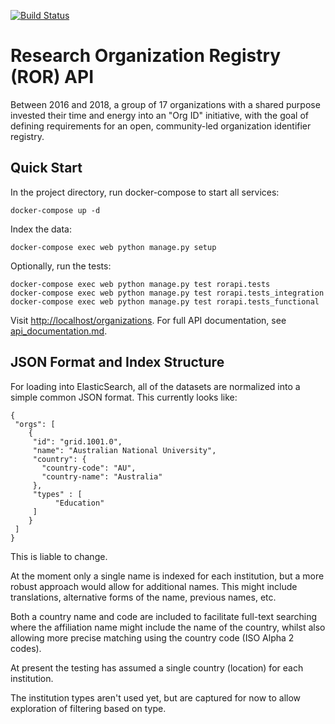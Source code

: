 [![Build Status](https://travis-ci.com/ror-community/ror-api.svg?branch=master)](https://travis-ci.com/ror-community/ror-api)

# Research Organization Registry (ROR) API

Between 2016 and 2018, a group of 17 organizations with a shared purpose invested their time and energy into an "Org ID" initiative, with the goal of defining requirements for an open, community-led organization identifier registry.

## Quick Start

In the project directory, run docker-compose to start all services:

```
docker-compose up -d
```

Index the data:

```
docker-compose exec web python manage.py setup
```

Optionally, run the tests:

```
docker-compose exec web python manage.py test rorapi.tests
docker-compose exec web python manage.py test rorapi.tests_integration
docker-compose exec web python manage.py test rorapi.tests_functional
```

Visit <http://localhost/organizations>. For full API documentation, see [api\_documentation.md](api_documentation.md).

## JSON Format and Index Structure

For loading into ElasticSearch, all of the datasets are normalized into a simple common JSON format. This currently looks like:

```
{
 "orgs": [
    {
     "id": "grid.1001.0",
     "name": "Australian National University",
     "country": {
       "country-code": "AU",
       "country-name": "Australia"
     },
     "types" : [
          "Education"
     ]
    }
 ]
}
```

This is liable to change.

At the moment only a single name is indexed for each institution, but a more robust approach would allow for additional
names. This might include translations, alternative forms of the name, previous names, etc.

Both a country name and code are included to facilitate full-text searching where the affiliation name might include the
name of the country, whilst also allowing more precise matching using the country code (ISO Alpha 2 codes).

At present the testing has assumed a single country (location) for each institution.

The institution types aren't used yet, but are captured for now to allow exploration of filtering based on type.
